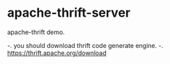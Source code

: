 # apache-thrift-server
apache-thrift demo.

-. you should download thrift code generate engine.
-. https://thrift.apache.org/download
